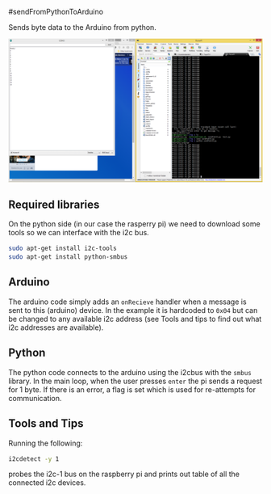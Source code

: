 #sendFromPythonToArduino

Sends byte data to the Arduino from python.

![running Example](usageExample.png)

## Required libraries

On the python side (in our case the rasperry pi) we need to download some tools so we can interface with the i2c bus.

``` bash
sudo apt-get install i2c-tools
sudo apt-get install python-smbus
```

## Arduino

The arduino code simply adds an `onRecieve` handler when a message is sent to this (arduino) device. In the example it is hardcoded to `0x04` but can be changed to any available i2c address (see Tools and tips to find out what i2c addresses are available).

## Python

The python code connects to the arduino using the i2cbus with the `smbus` library. In the main loop, when the user presses `enter` the pi sends a request for 1 byte. If there is an error, a flag is set which is used for re-attempts for communication. 

## Tools and Tips

Running the following:

``` bash
i2cdetect -y 1
```

probes the i2c-1 bus on the raspberry pi and prints out table of all the connected i2c devices.

